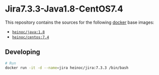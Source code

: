 
# Jira7.3.3-Java1.8-CentOS7.4


This repository contains the sources for the following [docker](https://docker.io) base images:
- [`heinoc/java:1.8`](https://hub.docker.com/r/heinoc/java/)
- [`heinoc/centos:7.4`](https://hub.docker.com/r/heinoc/centos/)


## Developing

```bash
# Run
docker run -it -d --name=jira heinoc/jira:7.3.3 /bin/bash
```

